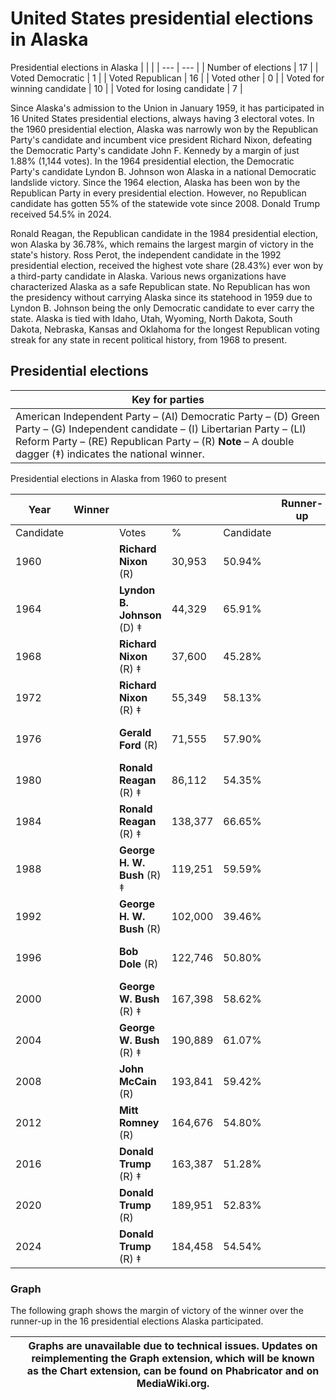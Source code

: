 # United States presidential elections in Alaska

Presidential elections in Alaska
|  | |
| --- | --- |
| Number of elections | 17 |
| Voted Democratic | 1 |
| Voted Republican | 16 |
| Voted other | 0 |
| Voted for winning candidate | 10 |
| Voted for losing candidate | 7 |

Since Alaska's admission to the Union in January 1959, it has participated in 16 United States presidential elections, always having 3 electoral votes. In the 1960 presidential election, Alaska was narrowly won by the Republican Party's candidate and incumbent vice president Richard Nixon, defeating the Democratic Party's candidate John F. Kennedy by a margin of just 1\.88% (1,144 votes). In the 1964 presidential election, the Democratic Party's candidate Lyndon B. Johnson won Alaska in a national Democratic landslide victory. Since the 1964 election, Alaska has been won by the Republican Party in every presidential election. However, no Republican candidate has gotten 55% of the statewide vote since 2008\. Donald Trump received 54\.5% in 2024\.

Ronald Reagan, the Republican candidate in the 1984 presidential election, won Alaska by 36\.78%, which remains the largest margin of victory in the state's history. Ross Perot, the independent candidate in the 1992 presidential election, received the highest vote share (28\.43%) ever won by a third-party candidate in Alaska. Various news organizations have characterized Alaska as a safe Republican state. No Republican has won the presidency without carrying Alaska since its statehood in 1959 due to Lyndon B. Johnson being the only Democratic candidate to ever carry the state. Alaska is tied with Idaho, Utah, Wyoming, North Dakota, South Dakota, Nebraska, Kansas and Oklahoma for the longest Republican voting streak for any state in recent political history, from 1968 to present.

Presidential elections
----------------------

| Key for parties |
| --- |
| American Independent Party – (AI)   Democratic Party – (D)   Green Party – (G)   Independent candidate – (I)   Libertarian Party – (LI)   Reform Party – (RE)   Republican Party – (R) **Note** – A double dagger (‡) indicates the national winner. |

Presidential elections in Alaska from 1960 to present

| Year | Winner | | | | Runner-up | | | | Other candidates\[a] | | | | EV | Ref. |
| --- | --- | --- | --- | --- | --- | --- | --- | --- | --- | --- | --- | --- | --- | --- |
| Candidate | | Votes | % | Candidate | | Votes | % | Candidate | | Votes | % |
| 1960 |  | **Richard Nixon** (R) | 30,953 | 50\.94% |  | John F. Kennedy (D) ‡ | 29,809 | 49\.06% | – | | – | – | 3 |  |
| 1964 |  | **Lyndon B. Johnson** (D) ‡ | 44,329 | 65\.91% |  | Barry Goldwater (R) | 22,930 | 34\.09% | – | | – | – | 3 |  |
| 1968 |  | **Richard Nixon** (R) ‡ | 37,600 | 45\.28% |  | Hubert Humphrey (D) | 35,411 | 42\.65% |  | George Wallace (AI) | 10,024 | 12\.07% | 3 |  |
| 1972 |  | **Richard Nixon** (R) ‡ | 55,349 | 58\.13% |  | George McGovern (D) | 32,967 | 34\.62% |  | John G. Schmitz (AI) | 6,903 | 7\.25% | 3 |  |
| 1976 |  | **Gerald Ford** (R) | 71,555 | 57\.90% |  | Jimmy Carter (D) ‡ | 44,058 | 35\.65% |  | Roger MacBride (LI) | 6,785 | 5\.49% | 3 |  |
| 1980 |  | **Ronald Reagan** (R) ‡ | 86,112 | 54\.35% |  | Jimmy Carter (D) | 41,842 | 26\.41% |  | Ed Clark (LI) | 18,479 | 11\.66% | 3 |  |
| 1984 |  | **Ronald Reagan** (R) ‡ | 138,377 | 66\.65% |  | Walter Mondale (D) | 62,007 | 29\.87% |  | David Bergland (LI) | 6,378 | 3\.07% | 3 |  |
| 1988 |  | **George H. W. Bush** (R) ‡ | 119,251 | 59\.59% |  | Michael Dukakis (D) | 72,584 | 36\.27% |  | Ron Paul (LI) | 5,484 | 2\.74% | 3 |  |
| 1992 |  | **George H. W. Bush** (R) | 102,000 | 39\.46% |  | Bill Clinton (D) ‡ | 78,294 | 30\.29% |  | Ross Perot (I) | 73,481 | 28\.43% | 3 |  |
| 1996 |  | **Bob Dole** (R) | 122,746 | 50\.80% |  | Bill Clinton (D) ‡ | 80,380 | 33\.27% |  | Ross Perot (RE) | 26,333 | 10\.90% | 3 |  |
| 2000 |  | **George W. Bush** (R) ‡ | 167,398 | 58\.62% |  | Al Gore (D) | 79,004 | 27\.67% |  | Ralph Nader (G) | 28,747 | 10\.07% | 3 |  |
| 2004 |  | **George W. Bush** (R) ‡ | 190,889 | 61\.07% |  | John Kerry (D) | 111,025 | 35\.52% |  | Ralph Nader (I) | 5,069 | 1\.62% | 3 |  |
| 2008 |  | **John McCain** (R) | 193,841 | 59\.42% |  | Barack Obama (D) ‡ | 123,594 | 37\.89% |  | Ralph Nader (I) | 3,783 | 1\.16% | 3 |  |
| 2012 |  | **Mitt Romney** (R) | 164,676 | 54\.80% |  | Barack Obama (D) ‡ | 122,640 | 40\.81% |  | Gary Johnson (LI) | 7,392 | 2\.46% | 3 |  |
| 2016 |  | **Donald Trump** (R) ‡ | 163,387 | 51\.28% |  | Hillary Clinton (D) | 116,454 | 36\.55% |  | Gary Johnson (LI) | 18,725 | 5\.88% | 3 |  |
| 2020 |  | **Donald Trump** (R) | 189,951 | 52\.83% |  | Joe Biden (D) ‡ | 153,778 | 42\.77% |  | Jo Jorgensen (LI) | 8,897 | 2\.47% | 3 |  |
| 2024 |  | **Donald Trump** (R) ‡ | 184,458 | 54\.54% |  | Kamala Harris (D) | 140,026 | 41\.41% |  | Robert F. Kennedy Jr. (I) | 5,670 | 1\.68% | 3 |  |

### Graph

The following graph shows the margin of victory of the winner over the runner-up in the 16 presidential elections Alaska participated.

|  | Graphs are unavailable due to technical issues. Updates on reimplementing the Graph extension, which will be known as the Chart extension, can be found on Phabricator and on MediaWiki.org. |
| --- | --- |